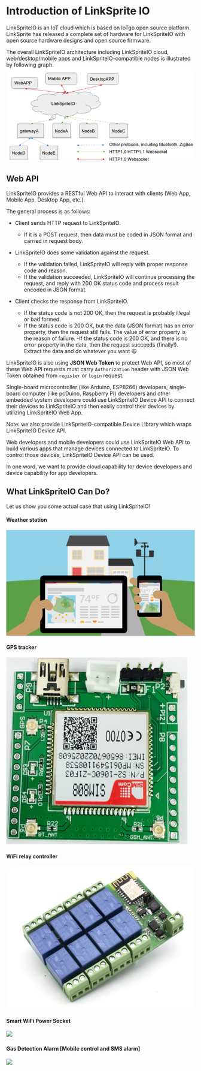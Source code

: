 # Introduction of LinkSprite IO

LinkSpriteIO is an IoT cloud which is based on IoTgo open source platform. LinkSprite has released a complete set of hardware for LinkSpriteIO with open source hardware designs and open source firmware.

The overall LinkSpriteIO architecture including LinkSpriteIO cloud, web/desktop/mobile apps and LinkSpriteIO-compatible nodes is illustrated by following graph.
![](../images/linkspriteio-diagram.png)

## Web API
LinkSpriteIO provides a RESTful Web API to interact with clients (Web App, Mobile App, Desktop App, etc.).

The general process is as follows:

* Client sends HTTP request to LinkSpriteIO.

    - If it is a POST request, then data must be coded in JSON format and carried in request body.
* LinkSpriteIO does some validation against the request.
    - If the validation failed, LinkSpriteIO will reply with proper response code and reason.
    - If the validation succeeded, LinkSpriteIO will continue processing the request, and reply with 200 OK status code and process result encoded in JSON format.
* Client checks the response from LinkSpriteIO.
    - If the status code is not 200 OK, then the request is probably illegal or bad formed.
    - If the status code is 200 OK, but the data (JSON format) has an error property, then the request still fails. The value of error property is the reason of failure.
    -If the status code is 200 OK, and there is no error property in the data, then the request succeeds (finally!). Extract the data and do whatever you want :smiley:

LinkSpriteIO is also using **JSON Web Token** to protect Web API, so most of these Web API requests must carry `Authorization` header with JSON Web Token obtained from `register` or `login` request.

Single-board microcontroller (like Arduino, ESP8266) developers, single-board computer (like pcDuino, Raspberry PI) developers and other embedded system developers could use LinkSpriteIO Device API to connect their devices to LinkSpriteIO and then easily control their devices by utilizing LinkSpriteIO Web App.

Note: we also provide LinkSpriteIO-compatible Device Library which wraps LinkSpriteIO Device API.

Web developers and mobile developers could use LinkSpriteIO Web API to build various apps that manage devices connected to LinkSpriteIO. To control those devices, LinkSpriteIO Device API can be used.

In one word, we want to provide cloud capability for device developers and device capability for app developers.

## What LinkSpriteIO Can Do?
Let us show you some actual case that using LinkSpriteIO!

#### Weather station
![](../images/ws.png)

#### GPS tracker
![](../images/gps-tracker.png)

#### WiFi relay controller
![](../images/r8.jpg)

#### Smart WiFi Power Socket
![](http://prefundia.com/uploads/projects/3985/ff98a99be0f0893e9979c435d1001ab8.jpg) 
#### Gas Detection Alarm [Mobile control and SMS alarm]
![](http://prefundia.com/uploads/projects/3985/ffddfc4871811d673925a6b94b0cf7b0.jpg)
